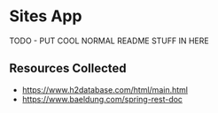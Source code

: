 # Sites App

TODO - PUT COOL NORMAL README STUFF IN HERE

## Resources Collected

- <https://www.h2database.com/html/main.html>
- <https://www.baeldung.com/spring-rest-doc>
